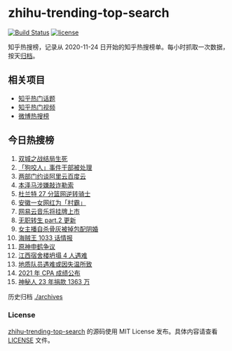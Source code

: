 # zhihu-trending-top-search

[![Build Status](https://github.com/justjavac/zhihu-trending-top-search/workflows/ci/badge.svg?branch=main)](https://github.com/justjavac/zhihu-trending-top-search/actions)
[![license](https://img.shields.io/github/license/justjavac/zhihu-trending-top-search)](https://github.com/justjavac/zhihu-trending-top-search/blob/main/LICENSE)

知乎热搜榜，记录从 2020-11-24 日开始的知乎热搜榜单。每小时抓取一次数据，按天[归档](./archives)。

## 相关项目

- [知乎热门话题](https://github.com/justjavac/zhihu-trending-hot-questions)
- [知乎热门视频](https://github.com/justjavac/zhihu-trending-hot-video)
- [微博热搜榜](https://github.com/justjavac/weibo-trending-hot-search)

## 今日热搜榜

<!-- BEGIN -->
<!-- 最后更新时间 Thu Nov 25 2021 01:14:15 GMT+0800 (China Standard Time) -->

1. [双城之战结局生死](https://www.zhihu.com/search?q=双城之战)
1. [「狗咬人」事件干部被处理](https://www.zhihu.com/search?q=狗咬人)
1. [两部门约谈阿里云百度云](https://www.zhihu.com/search?q=工信部约谈)
1. [本泽马涉嫌敲诈勒索](https://www.zhihu.com/search?q=本泽马)
1. [杜兰特 27 分篮网逆转骑士](https://www.zhihu.com/search?q=篮网)
1. [安徽一女网红为「村霸」](https://www.zhihu.com/search?q=村霸女网红)
1. [网易云音乐将挂牌上市](https://www.zhihu.com/search?q=网易云音乐)
1. [无职转生 part.2 更新](https://www.zhihu.com/search?q=无职转生)
1. [女主播自杀骨灰被掉包配阴婚](https://www.zhihu.com/search?q=女主播自杀)
1. [海贼王 1033 话情报](https://www.zhihu.com/search?q=海贼王)
1. [原神申鹤争议](https://www.zhihu.com/search?q=原神)
1. [江西宿舍楼坍塌 4 人遇难](https://www.zhihu.com/search?q=江西宿舍楼坍塌)
1. [地质队员遇难或因失温所致](https://www.zhihu.com/search?q=地质队员)
1. [2021 年 CPA 成绩公布](https://www.zhihu.com/search?q=CPA成绩)
1. [神秘人 23 年捐款 1363 万](https://www.zhihu.com/search?q=神秘人捐款)

<!-- END -->

历史归档 [./archives](./archives)

### License

[zhihu-trending-top-search](https://github.com/justjavac/zhihu-trending-top-search)
的源码使用 MIT License 发布。具体内容请查看 [LICENSE](./LICENSE) 文件。
